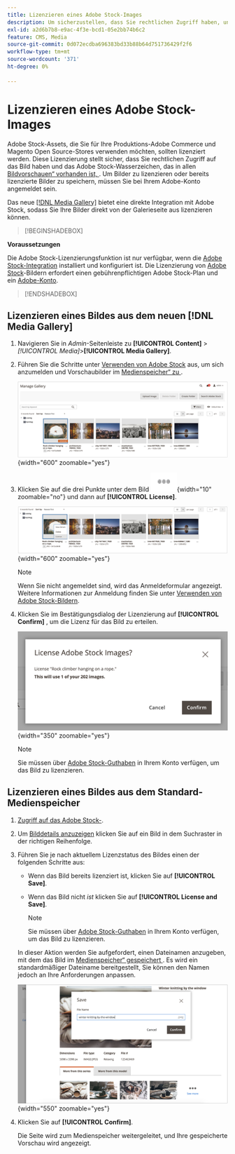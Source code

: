 ```yaml
---
title: Lizenzieren eines Adobe Stock-Images
description: Um sicherzustellen, dass Sie rechtlichen Zugriff haben, und um das Adobe Stock-Wasserzeichen zu entfernen, lizenzieren Sie Ihre Adobe Stock-Bilder.
exl-id: a2d6b7b8-e9ac-4f3e-bcd1-05e2bb74b6c2
feature: CMS, Media
source-git-commit: 0d072ecdba696383bd33b88b64d751736429f2f6
workflow-type: tm+mt
source-wordcount: '371'
ht-degree: 0%

---
```


# Lizenzieren eines Adobe Stock-Images

Adobe Stock-Assets, die Sie für Ihre Produktions-Adobe Commerce und Magento Open Source-Stores verwenden möchten, sollten lizenziert werden. Diese Lizenzierung stellt sicher, dass Sie rechtlichen Zugriff auf das Bild haben und das Adobe Stock-Wasserzeichen, das in allen [Bildvorschauen“ vorhanden ist, ](./adobe-stock-save-preview.md). Um Bilder zu lizenzieren oder bereits lizenzierte Bilder zu speichern, müssen Sie bei Ihrem Adobe-Konto angemeldet sein.

Das neue [[!DNL Media Gallery]](media-gallery.md) bietet eine direkte Integration mit Adobe Stock, sodass Sie Ihre Bilder direkt von der Galerieseite aus lizenzieren können.

>[!BEGINSHADEBOX]

**Voraussetzungen**

Die Adobe Stock-Lizenzierungsfunktion ist nur verfügbar, wenn die [Adobe Stock-Integration](./adobe-stock.md) installiert und konfiguriert ist. Die Lizenzierung von [Adobe Stock][adobe-stock]-Bildern erfordert einen gebührenpflichtigen Adobe Stock-Plan und ein [Adobe-Konto][adobe-signin].

>[!ENDSHADEBOX]

## Lizenzieren eines Bildes aus dem neuen [!DNL Media Gallery]

1. Navigieren Sie in _Admin_-Seitenleiste zu **[!UICONTROL Content]** > _[!UICONTROL Media]_>**[!UICONTROL Media Gallery]**.

1. Führen Sie die Schritte unter [Verwenden von Adobe Stock](./adobe-stock-manage.md) aus, um sich anzumelden und Vorschaubilder im [Medienspeicher“ zu ](./media-storage.md).

   ![Vorschaubild gespeichert](./assets/adobe-stock-gallery-unlicensed.png){width="600" zoomable="yes"}

1. Klicken Sie auf die drei Punkte unter dem Bild ![Asset-Menüsymbol](./assets/media-gallery-asset-menu-icon.png){width="10" zoomable="no"} und dann auf **[!UICONTROL License]**.

   ![Adobe Stock-Bildaktionen](./assets/adobe-stock-gallery-image-actions.png){width="600" zoomable="yes"}

   >[!NOTE]
   >
   >Wenn Sie nicht angemeldet sind, wird das Anmeldeformular angezeigt. Weitere Informationen zur Anmeldung finden Sie unter [Verwenden von Adobe Stock-Bildern](./adobe-stock-manage.md).

1. Klicken Sie im Bestätigungsdialog der Lizenzierung auf **[!UICONTROL Confirm]** , um die Lizenz für das Bild zu erteilen.

   ![Lizenzbestätigung](./assets/adobe-stock-gallery-license-confirm.png){width="350" zoomable="yes"}

   >[!NOTE]
   >
   >Sie müssen über [Adobe Stock-Guthaben][stock-credits] in Ihrem Konto verfügen, um das Bild zu lizenzieren.

## Lizenzieren eines Bildes aus dem Standard-Medienspeicher

1. [Zugriff auf das Adobe Stock-][access-search].

1. Um [Bilddetails anzuzeigen][view-details] klicken Sie auf ein Bild in dem Suchraster in der richtigen Reihenfolge.

1. Führen Sie je nach aktuellem Lizenzstatus des Bildes einen der folgenden Schritte aus:

   - Wenn das Bild bereits lizenziert ist, klicken Sie auf **[!UICONTROL Save]**.

   - Wenn das Bild nicht _ist_ klicken Sie auf **[!UICONTROL License and Save]**.

     >[!NOTE]
     >
     >Sie müssen über [Adobe Stock-Guthaben][stock-credits] in Ihrem Konto verfügen, um das Bild zu lizenzieren.

   In dieser Aktion werden Sie aufgefordert, einen Dateinamen anzugeben, mit dem das Bild im [Medienspeicher“ gespeichert ](./media-storage.md). Es wird ein standardmäßiger Dateiname bereitgestellt, Sie können den Namen jedoch an Ihre Anforderungen anpassen.

   ![Speichern des lizenzierten Adobe Stock-Bildes](./assets/adobe-stock-save-licensed.png){width="550" zoomable="yes"}

1. Klicken Sie auf **[!UICONTROL Confirm]**.

   Die Seite wird zum Medienspeicher weitergeleitet, und Ihre gespeicherte Vorschau wird angezeigt.

[access-search]: adobe-stock-manage.md#access-the-adobe-stock-search-grid
[view-details]: adobe-stock-manage.md#view-image-details
[stock-credits]: https://helpx.adobe.com/stock/help/credit-packs.html
[adobe-stock]: https://stock.adobe.com
[adobe-signin]: https://helpx.adobe.com/manage-account/using/access-adobe-id-account.html
